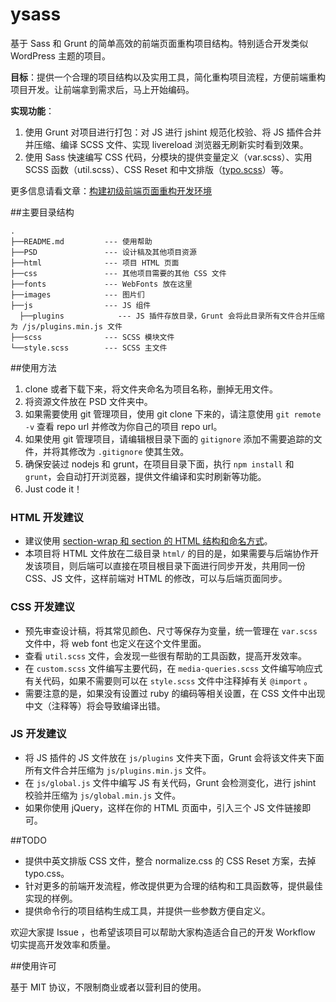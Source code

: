 ysass
=====

基于 Sass 和 Grunt 的简单高效的前端页面重构项目结构。特别适合开发类似 WordPress 主题的项目。

**目标**：提供一个合理的项目结构以及实用工具，简化重构项目流程，方便前端重构项目开发。让前端拿到需求后，马上开始编码。

**实现功能**：

1.	使用 Grunt 对项目进行打包：对 JS 进行 jshint 规范化校验、将 JS 插件合并并压缩、编译 SCSS 文件、实现 livereload 浏览器无刷新实时看到效果。
2.	使用 Sass 快速编写 CSS 代码，分模块的提供变量定义（var.scss）、实用 SCSS 函数（util.scss）、CSS Reset 和中文排版（[typo.scss](https://github.com/sofish/typo.css)）等。

更多信息请看文章：[构建初级前端页面重构开发环境](http://yujiangshui.com/build-your-frontend-workflow/)

##主要目录结构

	.
	├──README.md         --- 使用帮助
	├──PSD               --- 设计稿及其他项目资源
	├──html              --- 项目 HTML 页面
	├──css               --- 其他项目需要的其他 CSS 文件
	├──fonts             --- WebFonts 放在这里
	├──images            --- 图片们
	├──js                --- JS 组件
	  ├──plugins            --- JS 插件存放目录，Grunt 会将此目录所有文件合并压缩为 /js/plugins.min.js 文件
	├──scss              --- SCSS 模块文件
	└──style.scss        --- SCSS 主文件


##使用方法

1. clone 或者下载下来，将文件夹命名为项目名称，删掉无用文件。
2. 将资源文件放在 PSD 文件夹中。
3. 如果需要使用 git 管理项目，使用 git clone 下来的，请注意使用 `git remote -v` 查看 repo url 并修改为你自己的项目 repo url。
4. 如果使用 git 管理项目，请编辑根目录下面的 `gitignore` 添加不需要追踪的文件，并将其修改为 `.gitignore` 使其生效。
5. 确保安装过 nodejs 和 grunt，在项目目录下面，执行 `npm install` 和 `grunt`，会自动打开浏览器，提供文件编译和实时刷新等功能。
6. Just code it！


### HTML 开发建议
* 建议使用 [section-wrap 和 section 的 HTML 结构和命名方式](http://yujiangshui.com/section-wrap-and-section/)。
* 本项目将 HTML 文件放在二级目录 `html/` 的目的是，如果需要与后端协作开发该项目，则后端可以直接在项目根目录下面进行同步开发，共用同一份 CSS、JS 文件，这样前端对 HTML 的修改，可以与后端页面同步。


### CSS 开发建议

* 预先审查设计稿，将其常见颜色、尺寸等保存为变量，统一管理在 `var.scss` 文件中，将 web font 也定义在这个文件里面。
* 查看 `util.scss` 文件，会发现一些很有帮助的工具函数，提高开发效率。
* 在 `custom.scss` 文件编写主要代码，在 `media-queries.scss` 文件编写响应式有关代码，如果不需要则可以在 `style.scss` 文件中注释掉有关 `@import` 。
* 需要注意的是，如果没有设置过 ruby 的编码等相关设置，在 CSS 文件中出现中文（注释等）将会导致编译出错。

### JS 开发建议

* 将 JS 插件的 JS 文件放在 `js/plugins` 文件夹下面，Grunt 会将该文件夹下面所有文件合并压缩为 `js/plugins.min.js` 文件。
* 在 `js/global.js` 文件中编写 JS 有关代码，Grunt 会检测变化，进行 jshint 校验并压缩为 `js/global.min.js` 文件。
* 如果你使用 jQuery，这样在你的 HTML 页面中，引入三个 JS 文件链接即可。


##TODO

* 提供中英文排版 CSS 文件，整合 normalize.css 的 CSS Reset 方案，去掉 typo.css。
* 针对更多的前端开发流程，修改提供更为合理的结构和工具函数等，提供最佳实现的样例。
* 提供命令行的项目结构生成工具，并提供一些参数方便自定义。

欢迎大家提 Issue ，也希望该项目可以帮助大家构造适合自己的开发 Workflow 切实提高开发效率和质量。

##使用许可

基于 MIT 协议，不限制商业或者以营利目的使用。